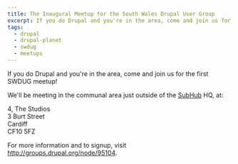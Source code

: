 ```yaml
---
title: The Inaugural Meetup for the South Wales Drupal User Group
excerpt: If you do Drupal and you're in the area, come and join us for the first SWDUG meetup!
tags:
  - drupal
  - drupal-planet
  - swdug
  - meetups
---
```

If you do Drupal and you're in the area, come and join us for the first SWDUG meetup!

We'll be meeting in the communal area just outside of the [SubHub](http://www.subhub.com) HQ, at:

4, The Studios<br>
3 Burt Street<br>
Cardiff<br>
CF10 5FZ

For more information and to signup, visit <http://groups.drupal.org/node/95104>.
